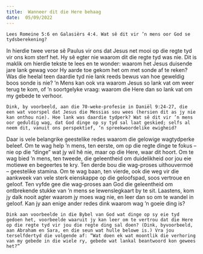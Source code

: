 ```yaml
---
title:  Wanneer dit die Here behaag
date:  05/09/2022
---
```


`Lees Romeine 5:6 en Galasiërs 4:4. Wat sê dit vir ’n mens oor God se tydsberekening?`

In hierdie twee verse sê Paulus vir ons dat Jesus net mooi op die regte tyd vir ons kom sterf het. Hy sê egter nie waarom dit die regte tyd was nie. Dit is maklik om hierdie tekste te lees en te wonder: waarom het Jesus duisende jare lank gewag voor Hy aarde toe gekom het om met sonde af te reken? Was die heelal teen daardie tyd nie lank reeds bewus van hoe geweldig boos sonde is nie? ’n Mens kan ook vra waarom Jesus so lank vat om weer terug te kom, of ’n soortgelyke vraag: waarom die Here dan so lank vat om my gebede te verhoor.

`Dink, by voorbeeld, aan die 70-weke-profesie in Daniël 9:24-27, die een wat voorspel dat Jesus die Messias sou wees (hersien dit as jy nie kan onthou nie). Hoe lank was daardie tydperk? Wat sê dit vir ’n mens oor geduldig wag, dat God dinge op sy tyd sal laat geskied; selfs al neem dit, vanuit ons perspektief, ’n spreekwoordelike ewigheid?`

Daar is vele belangrike geestelike redes waarom die gelowige wagtydperke beleef. Om te wag help ’n mens, ten eerste, om op die regte dinge te fokus – nie op die “dinge” wat jy wil hê nie, maar op die Here, waar dit hoort. Om te wag bied ’n mens, ten tweede, die geleentheid om duidelikheid oor jou eie motiewe en begeertes te kry. Ten derde bou die wag-proses uithouvermoë – geestelike stamina. Om te wag baan, ten vierde, ook die weg vir die aankweek van vele sterk eienskappe op die geloofspad, soos vertroue en geloof. Ten vyfde gee die wag-proses aan God die geleentheid om ontbrekende stukke van ’n mens se lewenslegkaart by te sit. Laastens, kom jy dalk nooit agter waarom jy moes wag nie, en leer dan so om te wandel in geloof. Kan jy aan enige ander redes dink waarom wag ’n goeie ding is?

`Dink aan voorbeelde in die Bybel van God wat dinge op sy eie tyd gedoen het, voorbeelde waaruit jy kan leer om te vertrou dat die Here op die regte tyd vir jou die regte ding sal doen? (Dink, byvoorbeeld, aan Abraham en Sara, en die seun wat hulle belowe is.) Vra jou terselfdertyd die volgende af: “Wat doen ek wat moontlik die verhoring van my gebede in die wiele ry, gebede wat lankal beantwoord kon gewees het?”`